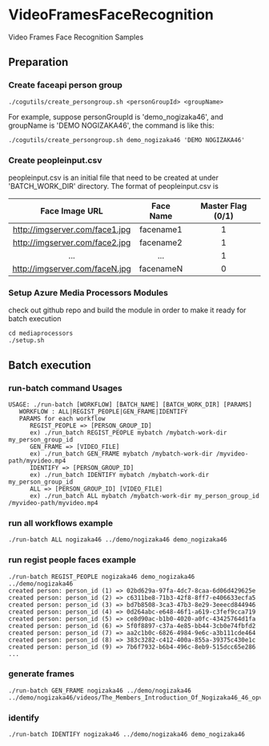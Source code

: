 # VideoFramesFaceRecognition
Video Frames Face Recognition Samples


## Preparation

### Create faceapi person group
```
./cogutils/create_persongroup.sh <personGroupId> <groupName>
```

For example, suppose personGroupId is 'demo_nogizaka46', and groupName is 'DEMO NOGIZAKA46', the command is like this:
```
./cogutils/create_persongroup.sh demo_nogizaka46 'DEMO NOGIZAKA46'
```

### Create peopleinput.csv
peopleinput.csv is an initial file that need to be created at under 'BATCH_WORK_DIR' directory.
The format of peopleinput.csv is


| Face Image URL                 | Face Name | Master Flag (0/1) |
|:------------------------------:|:---------:|:-----------------:|
| http://imgserver.com/face1.jpg | facename1 | 1                 |
| http://imgserver.com/face2.jpg | facename2 | 1                 |
| ...                            | ...       | 1                 |
| http://imgserver.com/faceN.jpg | facenameN | 0                 |



### Setup Azure Media Processors Modules
check out github repo and build the module in order to make it ready for batch execution
```
cd mediaprocessors
./setup.sh
```

## Batch execution

### run-batch command Usages
```
USAGE: ./run-batch [WORKFLOW] [BATCH_NAME] [BATCH_WORK_DIR] [PARAMS]
   WORKFLOW : ALL|REGIST_PEOPLE|GEN_FRAME|IDENTIFY
   PARAMS for each workflow
      REGIST_PEOPLE => [PERSON_GROUP_ID]
      ex) ./run_batch REGIST_PEOPLE mybatch /mybatch-work-dir my_person_group_id
      GEN_FRAME => [VIDEO_FILE]
      ex) ./run_batch GEN_FRAME mybatch /mybatch-work-dir /myvideo-path/myvideo.mp4
      IDENTIFY => [PERSON_GROUP_ID]
      ex) ./run_batch IDENTIFY mybatch /mybatch-work-dir my_person_group_id
      ALL => [PERSON_GROUP_ID] [VIDEO_FILE]
      ex) ./run_batch ALL mybatch /mybatch-work-dir my_person_group_id /myvideo-path/myvideo.mp4
```

### run all workflows example
```
./run-batch ALL nogizaka46 ../demo/nogizaka46 demo_nogizaka46 
```


### run regist people faces example
```
./run-batch REGIST_PEOPLE nogizaka46 demo_nogizaka46 ../demo/nogizaka46
created person: person_id (1) => 02bd629a-97fa-4dc7-8caa-6d06d429625e
created person: person_id (2) => c6311be8-71b3-42f8-8ff7-e406633ecfa5
created person: person_id (3) => bd7b8508-3ca3-47b3-8e29-3eeecd844946
created person: person_id (4) => 0d264abc-e648-46f1-a619-c3fef9cca719
created person: person_id (5) => ce8d90ac-b1b0-4020-a0fc-43425764d1fa
created person: person_id (6) => 5f0f8897-c37a-4e85-bb44-3cb0e74fbfd2
created person: person_id (7) => aa2c1b0c-6826-4984-9e6c-a3b111cde464
created person: person_id (8) => 383c3282-c412-400a-855a-39375c430e1c
created person: person_id (9) => 7b6f7932-b6b4-496c-8eb9-515dcc65e286
...
```

### generate frames
```
./run-batch GEN_FRAME nogizaka46 ../demo/nogizaka46 ../demo/nogizaka46/videos/The_Members_Introduction_Of_Nogizaka46_46_opv_46.mp4
```

### identify
```
./run-batch IDENTIFY nogizaka46 ../demo/nogizaka46 demo_nogizaka46 
```



